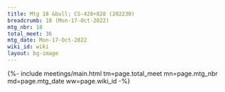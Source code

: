 ```yaml
---
title: Mtg 18 &bull; CS-428+828 (202230)
breadcrumb: 18 (Mon-17-Oct-2022)
mtg_nbr: 18
total_meet: 36
mtg_date: Mon-17-Oct-2022
wiki_id: wiki
layout: bg-image
---
```


{%- include meetings/main.html
    tm=page.total_meet
    mn=page.mtg_nbr
    md=page.mtg_date
    ww=page.wiki_id
-%}

